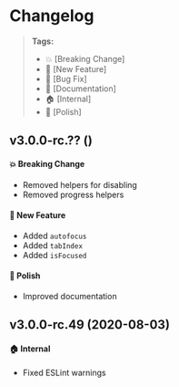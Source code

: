 Changelog
=========

> **Tags:**
> - :boom:       [Breaking Change]
> - :rocket:     [New Feature]
> - :bug:        [Bug Fix]
> - :memo:       [Documentation]
> - :house:      [Internal]
> - :nail_care:  [Polish]

## v3.0.0-rc.?? ()

#### :boom: Breaking Change

* Removed helpers for disabling
* Removed progress helpers

#### :rocket: New Feature

* Added `autofocus`
* Added `tabIndex`
* Added `isFocused`

#### :nail_care: Polish

* Improved documentation

## v3.0.0-rc.49 (2020-08-03)

#### :house: Internal

* Fixed ESLint warnings
